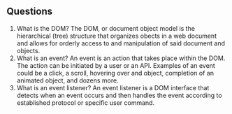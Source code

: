 ## Questions
1. What is the DOM?
    The DOM, or document object model is the hierarchical (tree) structure that organizes obects in a web document and allows for orderly access to and manipulation of said document and objects.
2. What is an event?
    An event is an action that takes place within the DOM. The action can be initiated by a user or an API. Examples of an event could be a click, a scroll, hovering over and object, completion of an animated object, and dozens more.
2. What is an event listener?
    An event listener is a DOM interface that detects when an event occurs and then handles the event according to established protocol or specific user command.